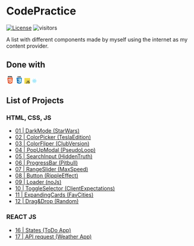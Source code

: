 # CodePractice <br>
[![License](http://img.shields.io/badge/license-MIT-green.svg?style=flat)](https://github.com/deivmaik/365DaysOfCode/blob/0-MainMenu/LICENSE)   ![visitors](https://visitor-badge.glitch.me/badge?page_id=deivmaik.365DaysOfCode) <br>

A list with different components made by myself using the internet as my content provider.

## Done with<br>
<code><img height="20" src="https://raw.githubusercontent.com/github/explore/80688e429a7d4ef2fca1e82350fe8e3517d3494d/topics/html/html.png"></code>
<code><img height="20" src="https://raw.githubusercontent.com/github/explore/80688e429a7d4ef2fca1e82350fe8e3517d3494d/topics/css/css.png"></code>
<code><img height="15" src="https://raw.githubusercontent.com/github/explore/80688e429a7d4ef2fca1e82350fe8e3517d3494d/topics/javascript/javascript.png"></code>
<code><img height="15" src="https://raw.githubusercontent.com/github/explore/80688e429a7d4ef2fca1e82350fe8e3517d3494d/topics/react/react.png"></code>



## List of Projects
### HTML, CSS, JS

- [ 01 | DarkMode (StarWars)](https://github.com/deivmaik/365DaysOfCode/tree/1-DarkMode(StarWars))<br>
- [ 02 | ColorPicker (TeslaEdition)](https://github.com/deivmaik/365DaysOfCode/tree/2-ColorPicker(TeslaEdition))<br>
- [ 03 | ColorFliper (ClubVersion)](https://github.com/deivmaik/365DaysOfCode/tree/3-ColorFliper(ClubVersion))<br>
- [ 04 | PopUpModal (PseudoLoop)](https://github.com/deivmaik/365DaysOfCode/tree/4-PopUpModal(PseudoLoop))<br>
- [ 05 | SearchInput (HiddenTruth)](https://github.com/deivmaik/365DaysOfCode/tree/5-SearchInput(HiddenTruth))<br>
- [ 06 | ProgressBar (Pitbull)](https://github.com/deivmaik/365DaysOfCode/tree/6-ProgressBar(Pitbull))<br>
- [ 07 | RangeSlider (MaxSpeed)](https://github.com/deivmaik/365DaysOfCode/tree/7-RangeSlider(MaxSpeed))<br>
- [ 08 | Button (RippleEffect)](https://github.com/deivmaik/365DaysOfCode/tree/8-Button(RippleEffect))<br>
- [ 09 | Loader (noJs)](https://github.com/deivmaik/Personal-UI-Library/tree/9-Loader(NoJs))<br>
- [ 10 | ToggleSelector (ClientExpectations)](https://github.com/deivmaik/Personal-UI-Library/tree/10-ToggleSelector(ClientExpectations))<br>
- [ 11 | ExpandingCards (FavCities)](https://github.com/deivmaik/CodePractice/tree/0-MainMenu/Backup/11-ExpandingCards(FavCities))<br>
- [ 12 | Drag&Drop (Random)](https://github.com/deivmaik/CodePractice/tree/0-MainMenu/Backup/12-Drag%26Drop(Random))<br>


### REACT JS

- [ 16 | States (ToDo App)](https://github.com/deivmaik/CodePractice/tree/0-MainMenu/Backup/15-ToDoApp)<br>
- [ 17 | API request (Weather App)](https://github.com/deivmaik/CodePractice/tree/0-MainMenu/Backup/16-WeatherApp/weather-app)<br>
